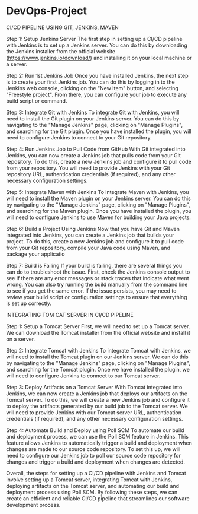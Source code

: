 # DevOps-Project


CI/CD PIPELINE USING GIT, JENKINS, MAVEN

Step 1: Setup Jenkins Server
The first step in setting up a CI/CD pipeline with Jenkins is to set up a Jenkins server. You can do this by downloading the Jenkins installer from the official website (https://www.jenkins.io/download/) and installing it on your local machine or a server.

Step 2: Run 1st Jenkins Job
Once you have installed Jenkins, the next step is to create your first Jenkins job. You can do this by logging in to the Jenkins web console, clicking on the "New Item" button, and selecting "Freestyle project". From there, you can configure your job to execute any build script or command. 

Step 3: Integrate Git with Jenkins
To integrate Git with Jenkins, you will need to install the Git plugin on your Jenkins server. You can do this by navigating to the "Manage Jenkins" page, clicking on "Manage Plugins", and searching for the Git plugin. Once you have installed the plugin, you will need to configure Jenkins to connect to your Git repository.

Step 4: Run Jenkins Job to Pull Code from GitHub
With Git integrated into Jenkins, you can now create a Jenkins job that pulls code from your Git repository. To do this, create a new Jenkins job and configure it to pull code from your repository. You will need to provide Jenkins with your Git repository URL, authentication credentials (if required), and any other necessary configuration settings.

Step 5: Integrate Maven with Jenkins
To integrate Maven with Jenkins, you will need to install the Maven plugin on your Jenkins server. You can do this by navigating to the "Manage Jenkins" page, clicking on "Manage Plugins", and searching for the Maven plugin. Once you have installed the plugin, you will need to configure Jenkins to use Maven for building your Java projects.

Step 6: Build a  Project Using Jenkins
Now that you have Git and Maven integrated into Jenkins, you can create a Jenkins job that builds your  project. To do this, create a new Jenkins job and configure it to pull code from your Git repository, compile your Java code using Maven, and package your applicatio

Step 7: Build is Failing
If your build is failing, there are several things you can do to troubleshoot the issue. First, check the Jenkins console output to see if there are any error messages or stack traces that indicate what went wrong. You can also try running the build manually from the command line to see if you get the same error. If the issue persists, you may need to review your build script or configuration settings to ensure that everything is set up correctly.

INTEGRATING TOM CAT SERVER IN CI/CD PIPELINE

Step 1: Setup a Tomcat Server
First, we will need to set up a Tomcat server. We can download the Tomcat installer from the official website and install it on a server.


Step 2: Integrate Tomcat with Jenkins
To integrate Tomcat with Jenkins, we will need to install the Tomcat plugin on our Jenkins server. We can do this by navigating to the "Manage Jenkins" page, clicking on "Manage Plugins", and searching for the Tomcat plugin. Once we have installed the plugin, we will need to configure Jenkins to connect to our Tomcat server.

Step 3: Deploy Artifacts on a Tomcat Server
With Tomcat integrated into Jenkins, we can now create a Jenkins job that deploys our artifacts on the Tomcat server. To do this, we will create a new Jenkins job and configure it to deploy the artifacts generated by our build job to the Tomcat server. We will need to provide Jenkins with our Tomcat server URL, authentication credentials (if required), and any other necessary configuration settings.

Step 4: Automate Build and Deploy using Poll SCM
To automate our build and deployment process, we can use the Poll SCM feature in Jenkins. This feature allows Jenkins to automatically trigger a build and deployment when changes are made to our source code repository. To set this up, we will need to configure our Jenkins job to poll our source code repository for changes and trigger a build and deployment when changes are detected.

Overall, the steps for setting up a CI/CD pipeline with Jenkins and Tomcat involve setting up a Tomcat server, integrating Tomcat with Jenkins, deploying artifacts on the Tomcat server, and automating our build and deployment process using Poll SCM. By following these steps, we can create an efficient and reliable CI/CD pipeline that streamlines our software development process.
